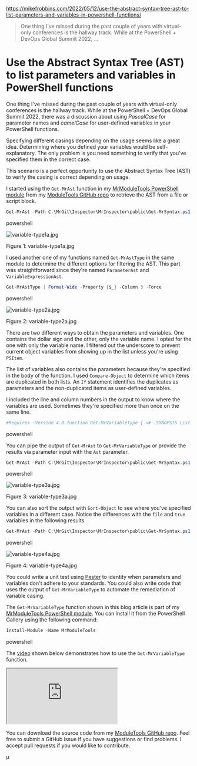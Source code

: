 https://mikefrobbins.com/2022/05/12/use-the-abstract-syntax-tree-ast-to-list-parameters-and-variables-in-powershell-functions/

> One thing I've missed during the past couple of years with virtual-only conferences is the hallway
track. While at the PowerShell + DevOps Global Summit 2022, …

# Use the Abstract Syntax Tree (AST) to list parameters and variables in PowerShell functions
One thing I've missed during the past couple of years with virtual-only conferences is the hallway track. While at the PowerShell + DevOps Global Summit 2022, there was a discussion about using *PascalCase* for parameter names and *camelCase* for user-defined variables in your PowerShell functions.

Specifying different casings depending on the usage seems like a great idea. Determining where you defined your variables would be self-explanatory. The only problem is you need something to verify that you've specified them in the correct case.

This scenario is a perfect opportunity to use the Abstract Syntax Tree (AST) to verify the casing is correct depending on usage.

I started using the `Get-MrAst` function in my [MrModuleTools PowerShell module](https://www.powershellgallery.com/packages/MrModuleTools/) from my [ModuleTools GitHub repo](https://github.com/mikefrobbins/ModuleTools) to retrieve the AST from a file or script block.

```powershell
Get-MrAst -Path C:\MrGit\Inspector\MrInspector\public\Get-MrSyntax.ps1
```

powershell

![variable-type1a.jpg](https://mikefrobbins.com/2022/05/12/use-the-abstract-syntax-tree-ast-to-list-parameters-and-variables-in-powershell-functions/variable-type1a.jpg)

Figure 1: variable-type1a.jpg

I used another one of my functions named `Get-MrAstType` in the same module to determine the different options for filtering the AST. This part was straightforward since they're named `ParameterAst` and `VariableExpressionAst`.

```powershell
Get-MrAstType | Format-Wide -Property {$_} -Column 3 -Force
```

powershell

![variable-type2a.jpg](https://mikefrobbins.com/2022/05/12/use-the-abstract-syntax-tree-ast-to-list-parameters-and-variables-in-powershell-functions/variable-type2a.jpg)

Figure 2: variable-type2a.jpg

There are two different ways to obtain the parameters and variables. One contains the dollar sign and the other, only the variable name. I opted for the one with only the variable name. I filtered out the underscore to prevent current object variables from showing up in the list unless you're using `PSItem`.

The list of variables also contains the parameters because they're specified in the body of the function. I used `Compare-Object` to determine which items are duplicated in both lists. An `If` statement identifies the duplicates as parameters and the non-duplicated items as user-defined variables.

I included the line and column numbers in the output to know where the variables are used. Sometimes they're specified more than once on the same line.

```powershell
#Requires -Version 4.0 function Get-MrVariableType { <# .SYNOPSIS List variables and whether they're defined as parameters or in the body of a function. .DESCRIPTION Get-MrVariableType is an advanced function that returns a list of variables defined in a function and whether they are parameters or user defined within the body of the function. .PARAMETER Ast Provide a ScriptBlockAst object via parameter or pipeline input. Use Get-MrAst to create this object. .EXAMPLE Get-MrAST -Path 'C:\Scripts' | Get-MrVariableType .EXAMPLE Get-MrVariableType -Ast (Get-MrAST -Path 'C:\Scripts') .NOTES Author: Mike F Robbins Website: http://mikefrobbins.com Twitter: @mikefrobbins #> [CmdletBinding()] param ( [Parameter(Mandatory, ValueFromPipeline)] [System.Management.Automation.Language.ScriptBlockAst]$Ast ) PROCESS { $variables = $Ast.FindAll({$args[0].GetType().Name -like 'VariableExpressionAst'}, $true).Where({$_.VariablePath.UserPath -ne '_'}) $parameters = $Ast.FindAll({$args[0].GetType().Name -like 'ParameterAst'}, $true) $diff = Compare-Object -ReferenceObject $parameters.Name.VariablePath.UserPath -DifferenceObject $variables.VariablePath.UserPath -IncludeEqual foreach ($variable in $variables) { [pscustomobject]@{ Name = $variable.VariablePath.UserPath Type = if ($variable.VariablePath.UserPath -in $diff.Where({$_.SideIndicator -eq '=='}).InputObject) { 'Parameter' } else { 'UserDefined' } LineNumber = $variable.Extent.StartLineNumber Column = $variable.Extent.StartColumnNumber } } } }
```

powershell

You can pipe the output of `Get-MrAst` to `Get-MrVariableType` or provide the results via parameter input with the `Ast` parameter.

```powershell
Get-MrAst -Path C:\MrGit\Inspector\MrInspector\public\Get-MrSyntax.ps1 | Get-MrVariableType
```

powershell

![variable-type3a.jpg](https://mikefrobbins.com/2022/05/12/use-the-abstract-syntax-tree-ast-to-list-parameters-and-variables-in-powershell-functions/variable-type3a.jpg)

Figure 3: variable-type3a.jpg

You can also sort the output with `Sort-Object` to see where you've specified variables in a different case. Notice the differences with the `file` and `true` variables in the following results.

```powershell
Get-MrAst -Path C:\MrGit\Inspector\MrInspector\public\Get-MrSyntax.ps1 | Get-MrVariableType | Sort-Object -Property Name
```

powershell

![variable-type4a.jpg](https://mikefrobbins.com/2022/05/12/use-the-abstract-syntax-tree-ast-to-list-parameters-and-variables-in-powershell-functions/variable-type4a.jpg)

Figure 4: variable-type4a.jpg

You could write a unit test using [Pester](https://pester.dev/) to identity when parameters and variables don't adhere to your standards. You could also write code that uses the output of `Get-MrVariableType` to automate the remediation of variable casing.

The `Get-MrVariableType` function shown in this blog article is part of my [MrModuleTools PowerShell module](https://www.powershellgallery.com/packages/MrModuleTools/). You can install it from the PowerShell Gallery using the following command:

```powershell
Install-Module -Name MrModuleTools
```

powershell

The [video](https://youtu.be/mswKIFrDts4) shown below demonstrates how to use the `Get-MrVariableType` function.

<iframe src="https://www.youtube.com/embed/mswKIFrDts4?controls=1&amp;rel=0" loading="lazy"></iframe>

You can download the source code from my [ModuleTools GitHub repo](https://github.com/mikefrobbins/ModuleTools). Feel free to submit a GitHub issue if you have suggestions or find problems. I accept pull requests if you would like to contribute.

µ
